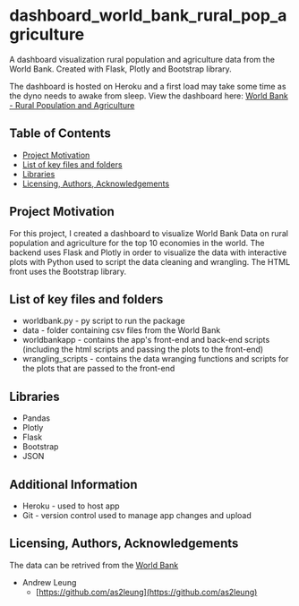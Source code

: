 # dashboard_world_bank_rural_pop_agriculture
A dashboard visualization rural population and agriculture data from the World Bank. Created with Flask, Plotly and Bootstrap library.

The dashboard is hosted on Heroku and a first load may take some time as the dyno needs to awake from sleep. View the dashboard here: 
[World Bank - Rural Population and Agriculture](https://asleung-dsb1-world-bank-rural.herokuapp.com/)

## Table of Contents
* [Project Motivation](#motivation)
* [List of key files and folders](#files)
* [Libraries](#libraries)
* [Licensing, Authors, Acknowledgements](#creators)


## Project Motivation<a name="motivation"></a>

For this project, I created a dashboard to visualize World Bank Data on rural population and agriculture for the top 10 economies in the world. The backend uses Flask and Plotly in order to visualize the data with interactive plots with Python used to script the data cleaning and wrangling. The HTML front uses the Bootstrap library. 


## List of key files and folders<a name="files"></a>

* worldbank.py - py script to run the package
* data  - folder containing csv files from the World Bank
* worldbankapp - contains the app's front-end and back-end scripts (including the html scripts and passing the plots to the front-end)
* wrangling_scripts - contains the data wranging functions and scripts for the plots that are passed to the front-end


## Libraries

* Pandas
* Plotly
* Flask
* Bootstrap
* JSON

## Additional Information

* Heroku - used to host app
* Git - version control used to manage app changes and upload

## Licensing, Authors, Acknowledgements<a name="creators"></a>

The data can be retrived from the [World Bank](https://data.worldbank.org/) 

* Andrew Leung
    - [https://github.com/as2leung](https://github.com/as2leung)

